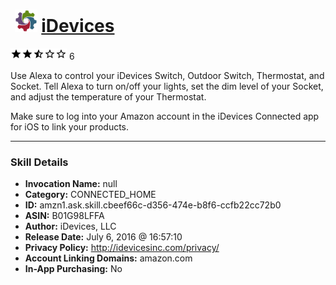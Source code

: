 # &nbsp;<img src="skill_icon" alt="iDevices icon" width="36"> [iDevices](http://alexa.amazon.com/#skills/amzn1.ask.skill.cbeef66c-d356-474e-b8f6-ccfb22cc72b0)
![2.2 stars](../../images/ic_star_black_18dp_1x.png)![2.2 stars](../../images/ic_star_black_18dp_1x.png)![2.2 stars](../../images/ic_star_half_black_18dp_1x.png)![2.2 stars](../../images/ic_star_border_black_18dp_1x.png)![2.2 stars](../../images/ic_star_border_black_18dp_1x.png) 6

Use Alexa to control your iDevices Switch, Outdoor Switch, Thermostat, and Socket.  Tell Alexa to turn on/off your lights, set the dim level of your Socket, and adjust the temperature of your Thermostat.

Make sure to log into your Amazon account in the iDevices Connected app for iOS to link your products.

***

### Skill Details

* **Invocation Name:** null
* **Category:** CONNECTED_HOME
* **ID:** amzn1.ask.skill.cbeef66c-d356-474e-b8f6-ccfb22cc72b0
* **ASIN:** B01G98LFFA
* **Author:** iDevices, LLC
* **Release Date:** July 6, 2016 @ 16:57:10
* **Privacy Policy:** http://idevicesinc.com/privacy/
* **Account Linking Domains:** amazon.com
* **In-App Purchasing:** No
